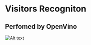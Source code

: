 # Visitors Recogniton
## Perfomed by OpenVino 

![Alt text](https://github.com/kremlev404/DjangoStream/blob/master/demo.gif "Result")
